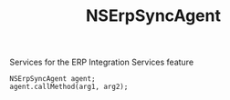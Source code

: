 ﻿---
uid: crmscript_ref_NSErpSyncAgent
title: NSErpSyncAgent
intellisense: Void.NSErpSyncAgent
keywords: NSErpSyncAgent
so.topic: reference
---

Services for the ERP Integration Services feature

```crmscript
NSErpSyncAgent agent;
agent.callMethod(arg1, arg2);
```
